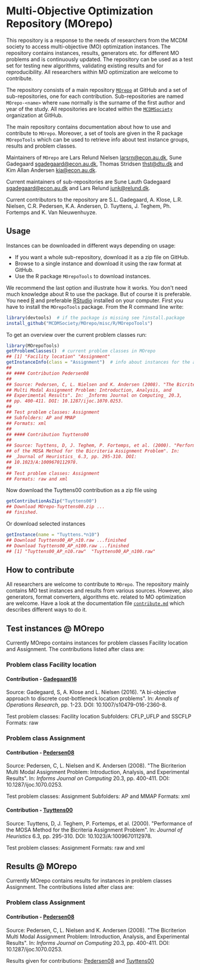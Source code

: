 
Multi-Objective Optimization Repository (MOrepo)
================================================

This repository is a response to the needs of researchers from the MCDM society to access multi-objective (MO) optimization instances. The repository contains instances, results, generators etc. for different MO problems and is continuously updated. The repository can be used as a test set for testing new algorithms, validating existing results and for reproducibility. All researchers within MO optimization are welcome to contribute.

The repository consists of a main repository [`MOrepo`](https://github.com/MCDMSociety/MOrepo) at GitHub and a set of sub-repositories, one for each contribution. Sub-repositories are named `MOrepo-<name>` where `name` normally is the surname of the first author and year of the study. All repositories are located within the [`MCDMSociety`](https://github.com/MCDMSociety/) organization at GitHub.

The main repository contains documentation about how to use and contribute to `MOrepo`. Moreover, a set of tools are given in the R package `MOrepoTools` which can be used to retrieve info about test instance groups, results and problem classes.

Maintainers of `MOrepo` are Lars Relund Nielsen <larsrn@econ.au.dk>, Sune Gadegaard <sgadegaard@econ.au.dk>, Thomas Stridsen <thst@dtu.dk> and Kim Allan Andersen <kia@econ.au.dk>.

Current maintainers of sub-repositories are Sune Lauth Gadegaard <sgadegaard@econ.au.dk> and Lars Relund <junk@relund.dk>.

Current contributors to the repository are S.L. Gadegaard, A. Klose, L.R. Nielsen, C.R. Pedersen, K.A. Andersen, D. Tuyttens, J. Teghem, Ph. Fortemps and K. Van Nieuwenhuyze.

Usage
-----

Instances can be downloaded in different ways depending on usage:

-   If you want a whole sub-repository, download it as a zip file on GitHub.
-   Browse to a single instance and download it using the raw format at GitHub.
-   Use the R package `MOrepoTools` to download instances.

We recommend the last option and illustrate how it works. You don't need much knowledge about R to use the package. But of course it is preferable. You need [R](https://www.r-project.org/) and preferable [RStudio](https://www.rstudio.com/) installed on your computer. First you have to install the `MOrepoTools` package. From the R command line write:

``` r
library(devtools)  # if the package is missing see ?install.package 
install_github("MCDMSociety/MOrepo/misc/R/MOrepoTools")
```

To get an overview over the current problem classes run:

``` r
library(MOrepoTools)
getProblemClasses()  # current problem classes in MOrepo
## [1] "Facility location" "Assignment"
getInstanceInfo(class = "Assignment")  # info about instances for the assignment problem
## 
## #### Contribution Pedersen08
## 
## Source: Pedersen, C, L. Nielsen and K. Andersen (2008). "The Bicriterion
## Multi Modal Assignment Problem: Introduction, Analysis, and
## Experimental Results". In: _Informs Journal on Computing_ 20.3,
## pp. 400-411. DOI: 10.1287/ijoc.1070.0253.
## 
## Test problem classes: Assignment  
## Subfolders: AP and MMAP  
## Formats: xml  
## 
## #### Contribution Tuyttens00
## 
## Source: Tuyttens, D, J. Teghem, P. Fortemps, et al. (2000). "Performance
## of the MOSA Method for the Bicriteria Assignment Problem". In:
## _Journal of Heuristics_ 6.3, pp. 295-310. DOI:
## 10.1023/A:1009670112978.
## 
## Test problem classes: Assignment  
## Formats: raw and xml
```

Now download the Tuyttens00 contribution as a zip file using

``` r
getContributionAsZip("Tuyttens00")
## Download MOrepo-Tuyttens00.zip ...
## finished.
```

Or download selected instances

``` r
getInstance(name = "Tuyttens.*n10")
## Download Tuyttens00_AP_n10.raw ...finished
## Download Tuyttens00_AP_n100.raw ...finished
## [1] "Tuyttens00_AP_n10.raw"  "Tuyttens00_AP_n100.raw"
```

How to contribute
-----------------

All researchers are welcome to contribute to `MOrepo`. The repository mainly contains MO test instances and results from various sources. However, also generators, format converters, algorithms etc. related to MO optimization are welcome. Have a look at the documentation file [`contribute.md`](contribute.md) which describes different ways to do it.

Test instances @ MOrepo
-----------------------

Currently MOrepo contains instances for problem classes Facility location and Assignment. The contributions listed after class are:

### Problem class Facility location

#### Contribution - [Gadegaard16](https://github.com/MCDMSociety/MOrepo-Gadegaard16)

Source: Gadegaard, S, A. Klose and L. Nielsen (2016). "A bi-objective approach to discrete cost-bottleneck location problems". In: *Annals of Operations Research*, pp. 1-23. DOI: 10.1007/s10479-016-2360-8.

Test problem classes: Facility location
Subfolders: CFLP\_UFLP and SSCFLP
Formats: raw

### Problem class Assignment

#### Contribution - [Pedersen08](https://github.com/MCDMSociety/MOrepo-Pedersen08)

Source: Pedersen, C, L. Nielsen and K. Andersen (2008). "The Bicriterion Multi Modal Assignment Problem: Introduction, Analysis, and Experimental Results". In: *Informs Journal on Computing* 20.3, pp. 400-411. DOI: 10.1287/ijoc.1070.0253.

Test problem classes: Assignment
Subfolders: AP and MMAP
Formats: xml

#### Contribution - [Tuyttens00](https://github.com/MCDMSociety/MOrepo-Tuyttens00)

Source: Tuyttens, D, J. Teghem, P. Fortemps, et al. (2000). "Performance of the MOSA Method for the Bicriteria Assignment Problem". In: *Journal of Heuristics* 6.3, pp. 295-310. DOI: 10.1023/A:1009670112978.

Test problem classes: Assignment
Formats: raw and xml

Results @ MOrepo
----------------

Currently MOrepo contains results for instances in problem classes Assignment. The contributions listed after class are:

### Problem class Assignment

#### Contribution - [Pedersen08](https://github.com/MCDMSociety/MOrepo-Pedersen08)

Source: Pedersen, C, L. Nielsen and K. Andersen (2008). "The Bicriterion Multi Modal Assignment Problem: Introduction, Analysis, and Experimental Results". In: *Informs Journal on Computing* 20.3, pp. 400-411. DOI: 10.1287/ijoc.1070.0253.

Results given for contributions: [Pedersen08](https://github.com/MCDMSociety/MOrepo-Pedersen08) and [Tuyttens00](https://github.com/MCDMSociety/MOrepo-Tuyttens00)

